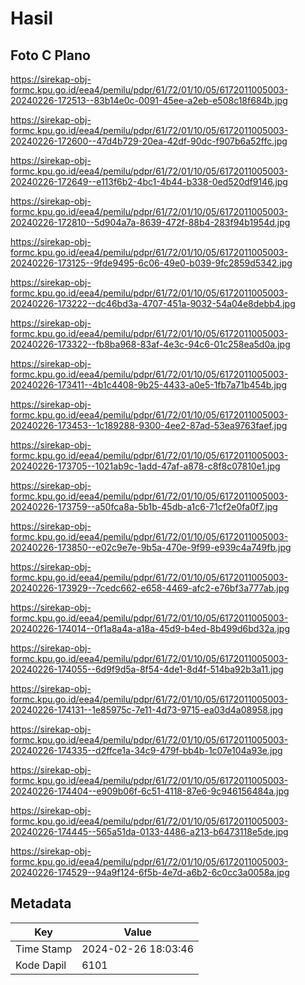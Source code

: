 # Hasil

## Foto C Plano

https://sirekap-obj-formc.kpu.go.id/eea4/pemilu/pdpr/61/72/01/10/05/6172011005003-20240226-172513--83b14e0c-0091-45ee-a2eb-e508c18f684b.jpg

https://sirekap-obj-formc.kpu.go.id/eea4/pemilu/pdpr/61/72/01/10/05/6172011005003-20240226-172600--47d4b729-20ea-42df-90dc-f907b6a52ffc.jpg

https://sirekap-obj-formc.kpu.go.id/eea4/pemilu/pdpr/61/72/01/10/05/6172011005003-20240226-172649--e113f6b2-4bc1-4b44-b338-0ed520df9146.jpg

https://sirekap-obj-formc.kpu.go.id/eea4/pemilu/pdpr/61/72/01/10/05/6172011005003-20240226-172810--5d904a7a-8639-472f-88b4-283f94b1954d.jpg

https://sirekap-obj-formc.kpu.go.id/eea4/pemilu/pdpr/61/72/01/10/05/6172011005003-20240226-173125--9fde9495-6c06-49e0-b039-9fc2859d5342.jpg

https://sirekap-obj-formc.kpu.go.id/eea4/pemilu/pdpr/61/72/01/10/05/6172011005003-20240226-173222--dc46bd3a-4707-451a-9032-54a04e8debb4.jpg

https://sirekap-obj-formc.kpu.go.id/eea4/pemilu/pdpr/61/72/01/10/05/6172011005003-20240226-173322--fb8ba968-83af-4e3c-94c6-01c258ea5d0a.jpg

https://sirekap-obj-formc.kpu.go.id/eea4/pemilu/pdpr/61/72/01/10/05/6172011005003-20240226-173411--4b1c4408-9b25-4433-a0e5-1fb7a71b454b.jpg

https://sirekap-obj-formc.kpu.go.id/eea4/pemilu/pdpr/61/72/01/10/05/6172011005003-20240226-173453--1c189288-9300-4ee2-87ad-53ea9763faef.jpg

https://sirekap-obj-formc.kpu.go.id/eea4/pemilu/pdpr/61/72/01/10/05/6172011005003-20240226-173705--1021ab9c-1add-47af-a878-c8f8c07810e1.jpg

https://sirekap-obj-formc.kpu.go.id/eea4/pemilu/pdpr/61/72/01/10/05/6172011005003-20240226-173759--a50fca8a-5b1b-45db-a1c6-71cf2e0fa0f7.jpg

https://sirekap-obj-formc.kpu.go.id/eea4/pemilu/pdpr/61/72/01/10/05/6172011005003-20240226-173850--e02c9e7e-9b5a-470e-9f99-e939c4a749fb.jpg

https://sirekap-obj-formc.kpu.go.id/eea4/pemilu/pdpr/61/72/01/10/05/6172011005003-20240226-173929--7cedc662-e658-4469-afc2-e76bf3a777ab.jpg

https://sirekap-obj-formc.kpu.go.id/eea4/pemilu/pdpr/61/72/01/10/05/6172011005003-20240226-174014--0f1a8a4a-a18a-45d9-b4ed-8b499d6bd32a.jpg

https://sirekap-obj-formc.kpu.go.id/eea4/pemilu/pdpr/61/72/01/10/05/6172011005003-20240226-174055--6d9f9d5a-8f54-4de1-8d4f-514ba92b3a11.jpg

https://sirekap-obj-formc.kpu.go.id/eea4/pemilu/pdpr/61/72/01/10/05/6172011005003-20240226-174131--1e85975c-7e11-4d73-9715-ea03d4a08958.jpg

https://sirekap-obj-formc.kpu.go.id/eea4/pemilu/pdpr/61/72/01/10/05/6172011005003-20240226-174335--d2ffce1a-34c9-479f-bb4b-1c07e104a93e.jpg

https://sirekap-obj-formc.kpu.go.id/eea4/pemilu/pdpr/61/72/01/10/05/6172011005003-20240226-174404--e909b06f-6c51-4118-87e6-9c946156484a.jpg

https://sirekap-obj-formc.kpu.go.id/eea4/pemilu/pdpr/61/72/01/10/05/6172011005003-20240226-174445--565a51da-0133-4486-a213-b6473118e5de.jpg

https://sirekap-obj-formc.kpu.go.id/eea4/pemilu/pdpr/61/72/01/10/05/6172011005003-20240226-174529--94a9f124-6f5b-4e7d-a6b2-6c0cc3a0058a.jpg


## Metadata

| Key        | Value               |
| ---------- | ------------------- |
| Time Stamp | 2024-02-26 18:03:46 |
| Kode Dapil | 6101                |



